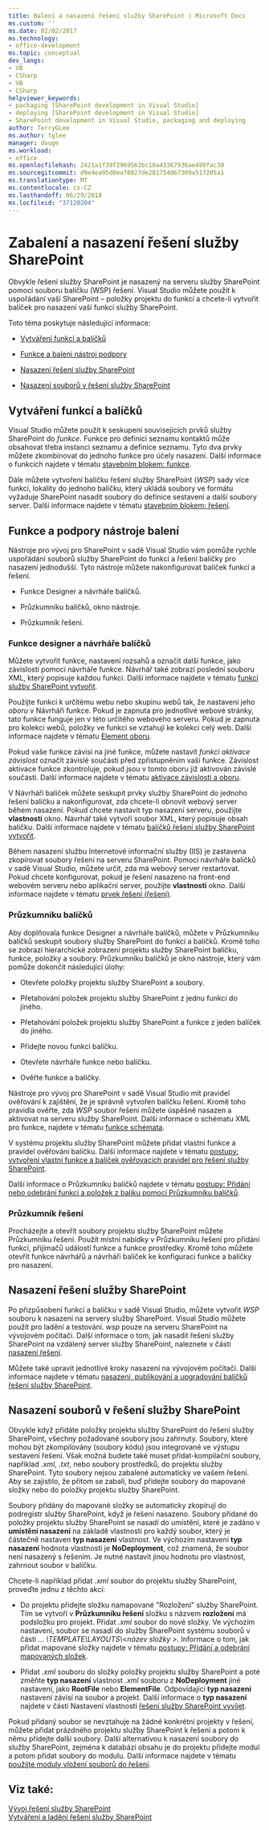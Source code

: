 ```yaml
---
title: Balení a nasazení řešení služby SharePoint | Microsoft Docs
ms.custom: ''
ms.date: 02/02/2017
ms.technology:
- office-development
ms.topic: conceptual
dev_langs:
- VB
- CSharp
- VB
- CSharp
helpviewer_keywords:
- packaging [SharePoint development in Visual Studio]
- deploying [SharePoint development in Visual Studio]
- SharePoint development in Visual Studio, packaging and deploying
author: TerryGLee
ms.author: tglee
manager: douge
ms.workload:
- office
ms.openlocfilehash: 2421a1f39f2969563bc10a43367936ae499fac30
ms.sourcegitcommit: d9e4ea95d0ea70827de281754067309a517205a1
ms.translationtype: MT
ms.contentlocale: cs-CZ
ms.lasthandoff: 06/29/2018
ms.locfileid: "37120204"
---
```

# <a name="package-and-deploy-sharepoint-solutions"></a>Zabalení a nasazení řešení služby SharePoint
  Obvykle řešení služby SharePoint je nasazený na serveru služby SharePoint pomocí souboru balíčku (WSP) řešení. Visual Studio můžete použít k uspořádání vaší SharePoint – položky projektu do funkcí a chcete-li vytvořit balíček pro nasazení vaší funkcí služby SharePoint.  
  
 Toto téma poskytuje následující informace:  
  
-   [Vytváření funkcí a balíčků](#Creating)  
  
-   [Funkce a balení nástroj podpory](#Tools)  
  
-   [Nasazení řešení služby SharePoint](#Deploying)  
  
-   [Nasazení souborů v řešení služby SharePoint](#DeployingFiles)  
  
## <a name="create-features-and-packages"></a>Vytváření funkcí a balíčků
 Visual Studio můžete použít k seskupení souvisejících prvků služby SharePoint do *funkce*. Funkce pro definici seznamu kontaktů může obsahovat třeba instanci seznamu a definice seznamu. Tyto dva prvky můžete zkombinovat do jednoho funkce pro účely nasazení. Další informace o funkcích najdete v tématu [stavebním blokem: funkce](http://go.microsoft.com/fwlink/?LinkID=169183).  
  
 Dále můžete vytvoření balíčku řešení služby SharePoint (*WSP*) sady více funkcí, lokality do jednoho balíčku, který ukládá soubory ve formátu vyžaduje SharePoint nasadit soubory do definice sestavení a další soubory server. Další informace najdete v tématu [stavebním blokem: řešení](http://go.microsoft.com/fwlink/?LinkID=169186).  
  
## <a name="feature-and-packaging-tool-support"></a>Funkce a podpory nástroje balení
 Nástroje pro vývoj pro SharePoint v sadě Visual Studio vám pomůže rychle uspořádání souborů služby SharePoint do funkcí a řešení balíčky pro nasazení jednodušší. Tyto nástroje můžete nakonfigurovat balíček funkcí a řešení.  
  
-   Funkce Designer a návrháře balíčků.  
  
-   Průzkumníku balíčků, okno nástroje.  
  
-   Průzkumník řešení.  
  
### <a name="feature-designer-and-package-designer"></a>Funkce designer a návrháře balíčků
 Můžete vytvořit funkce, nastavení rozsahů a označit další funkce, jako závislosti pomocí návrháře funkce. Návrhář také zobrazí poslední souboru XML, který popisuje každou funkci. Další informace najdete v tématu [funkcí služby SharePoint vytvořit](../sharepoint/creating-sharepoint-features.md).  
  
 Použijte funkci k určitému webu nebo skupinu webů tak, že nastavení jeho *oboru* v Návrháři funkce. Pokud je zapnuta pro jednotlivé webové stránky, tato funkce funguje jen v této určitého webového serveru. Pokud je zapnuta pro kolekci webů, položky ve funkci se vztahují ke kolekci celý web. Další informace najdete v tématu [Element oboru](http://go.microsoft.com/fwlink/?LinkID=169189).  
  
 Pokud vaše funkce závisí na jiné funkce, můžete nastavit *funkci aktivace závislost* označit závislé součásti před zpřístupněním vaší funkce. Závislost aktivace funkce zkontroluje, pokud jsou v tomto oboru již aktivován závislé součásti. Další informace najdete v tématu [aktivace závislosti a oboru](http://go.microsoft.com/fwlink/?LinkID=169190).  
  
 V Návrháři balíček můžete seskupit prvky služby SharePoint do jednoho řešení balíčku a nakonfigurovat, zda chcete-li obnovit webový server během nasazení. Pokud chcete nastavit typ nasazení serveru, použijte **vlastnosti** okno. Návrhář také vytvoří soubor XML, který popisuje obsah balíčku. Další informace najdete v tématu [balíčků řešení služby SharePoint vytvořit](../sharepoint/creating-sharepoint-solution-packages.md).  
  
 Během nasazení službu Internetové informační služby (IIS) je zastavena zkopírovat soubory řešení na serveru SharePoint. Pomocí návrháře balíčků v sadě Visual Studio, můžete určit, zda má webový server restartovat. Pokud chcete konfigurovat, pokud je řešení nasazeno na front-end webovém serveru nebo aplikační server, použijte **vlastnosti** okno. Další informace najdete v tématu [prvek řešení (řešení)](http://go.microsoft.com/fwlink/?LinkID=169191).  
  
### <a name="packaging-explorer"></a>Průzkumníku balíčků  
 Aby doplňovala funkce Designer a návrháře balíčků, můžete v Průzkumníku balíčků seskupit soubory služby SharePoint do funkcí a balíčků. Kromě toho se zobrazí hierarchické zobrazení projektu služby SharePoint balíčku, funkce, položky a soubory. Průzkumníku balíčků je okno nástroje, který vám pomůže dokončit následující úlohy:  
  
-   Otevřete položky projektu služby SharePoint a soubory.  
  
-   Přetahování položek projektu služby SharePoint z jednu funkci do jiného.  
  
-   Přetahování položek projektu služby SharePoint a funkce z jeden balíček do jiného.  
  
-   Přidejte novou funkci balíčku.  
  
-   Otevřete návrháře funkce nebo balíčku.  
  
-   Ověřte funkce a balíčky.  
  
 Nástroje pro vývoj pro SharePoint v sadě Visual Studio mít pravidel ověřování k zajištění, že je správně vytvořen balíčku řešení. Kromě toho pravidla ověřte, zda *WSP* soubor řešení můžete úspěšně nasazen a aktivovat na serveru služby SharePoint. Další informace o schématu XML pro funkce, najdete v tématu [funkce schémata](http://go.microsoft.com/fwlink/?LinkID=169192).  
  
 V systému projektu služby SharePoint můžete přidat vlastní funkce a pravidel ověřování balíčku. Další informace najdete v tématu [postupy: vytvoření vlastní funkce a balíček ověřovacích pravidel pro řešení služby SharePoint](../sharepoint/how-to-create-custom-feature-and-package-validation-rules-for-sharepoint-solutions.md).  
  
 Další informace o Průzkumníku balíčků najdete v tématu [postupy: Přidání nebo odebrání funkcí a položek z balíku pomocí Průzkumníku balíčků](../sharepoint/how-to-add-and-remove-features-and-items-to-a-package-by-using-the-packaging-explorer.md).  
  
### <a name="solution-explorer"></a>Průzkumník řešení
 Procházejte a otevřít soubory projektu služby SharePoint můžete Průzkumníku řešení. Použít místní nabídky v Průzkumníku řešení pro přidání funkcí, přijímačů událostí funkce a funkce prostředky. Kromě toho můžete otevřít funkce návrhářů a návrháři balíček ke konfiguraci funkce a balíčky pro nasazení.  
  
## <a name="deploy-sharepoint-solutions"></a>Nasazení řešení služby SharePoint
 Po přizpůsobení funkcí a balíčku v sadě Visual Studio, můžete vytvořit *WSP* souboru k nasazení na servery služby SharePoint. Visual Studio můžete použít pro ladění a testování. *wsp* pouze na serveru SharePoint na vývojovém počítači. Další informace o tom, jak nasadit řešení služby SharePoint na vzdálený server služby SharePoint, naleznete v části [nasazení řešení](http://go.microsoft.com/fwlink/?LinkID=169194).  
  
 Můžete také upravit jednotlivé kroky nasazení na vývojovém počítači. Další informace najdete v tématu [nasazení, publikování a upgradování balíčků řešení služby SharePoint](../sharepoint/deploying-publishing-and-upgrading-sharepoint-solution-packages.md).  
  
## <a name="deploy-files-in-sharepoint-solutions"></a>Nasazení souborů v řešení služby SharePoint
 Obvykle když přidáte položky projektu služby SharePoint do řešení služby SharePoint, všechny požadované soubory jsou zahrnuty. Soubory, které mohou být zkompilovány (soubory kódu) jsou integrované ve výstupu sestavení řešení. Však možná budete také muset přidat-kompilační soubory, například *.xml*, *.txt*, nebo soubory prostředků, do projektu služby SharePoint. Tyto soubory nejsou zabalené automaticky ve vašem řešení. Aby se zajistilo, že přitom se zabalí, buď přidejte soubory do mapované složky nebo do položky projektu služby SharePoint.  
  
 Soubory přidány do mapované složky se automaticky zkopírují do podregistr služby SharePoint, když je řešení nasazeno. Soubory přidané do položky projektu služby SharePoint se nasadí do umístění, které je zadáno v **umístění nasazení** na základě vlastnosti pro každý soubor, který je částečně nastaven **typ nasazení** vlastnost. Ve výchozím nastavení **typ nasazení** hodnota vlastnosti je **NoDeployment**, což znamená, že soubor není nasazený s řešením. Je nutné nastavit jinou hodnotu pro vlastnost, zahrnout soubor v balíčku.  
  
 Chcete-li například přidat *.xml* soubor do projektu služby SharePoint, proveďte jednu z těchto akcí:  
  
-   Do projektu přidejte složku namapované "Rozložení" služby SharePoint. Tím se vytvoří v **Průzkumníku řešení** složku s názvem **rozložení** má podsložku pro projekt. Přidat *.xml* soubor do nové složky. Ve výchozím nastavení, soubor se nasadí do služby SharePoint systému souborů v části *... \TEMPLATE\LAYOUTS\\\<název složky >*. Informace o tom, jak přidat mapované složky najdete v tématu [postupy: Přidání a odebrání mapovaných složek](../sharepoint/how-to-add-and-remove-mapped-folders.md).  
  
-   Přidat *.xml* souboru do složky položky projektu služby SharePoint a poté změňte **typ nasazení** vlastnost *.xml* souboru z **NoDeployment**  jiné nastavení, jako **RootFile** nebo **ElementFile**. Odpovídající **typ nasazení** nastavení závisí na soubor a projekt. Další informace o **typ nasazení** najdete v části Nastavení vlastností [řešení služby SharePoint vyvíjet](../sharepoint/developing-sharepoint-solutions.md).  
  
 Pokud přidaný soubor se nevztahuje na žádné konkrétní projekty v řešení, můžete přidat prázdného projektu služby SharePoint k řešení a potom k němu přidejte další soubory. Další alternativou k nasazení soubory do služby SharePoint, zejména k databázi obsahu je do projektu přidejte modul a potom přidat soubory do modulu. Další informace najdete v tématu [použijte moduly vložení souborů do řešení](../sharepoint/using-modules-to-include-files-in-the-solution.md).  
  
## <a name="see-also"></a>Viz také:
 [Vývoj řešení služby SharePoint](../sharepoint/developing-sharepoint-solutions.md)   
 [Vytváření a ladění řešení služby SharePoint](../sharepoint/building-and-debugging-sharepoint-solutions.md)  
  
